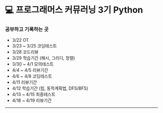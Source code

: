 # 💻 프로그래머스 커뮤러닝 3기 Python
### 공부하고 기록하는 곳

+ 3/22 OT
+ 3/23 ~ 3/25 코딩테스트
+ 3/28 코드리뷰
+ 3/29 학습기간 (해시, 그리디, 정렬)
+ 3/30 ~ 4/1 모의테스트
+ 4/4 ~ 4/5 리뷰기간
+ 4/6 ~ 4/8 코딩테스트
+ 4/11 리뷰기간
+ 4/12 학습기간 (힙, 동적계획법, DFS/BFS)
+ 4/13 ~ 4/15 최종테스트
+ 4/18 ~ 4/19 리뷰기간

<hr/>